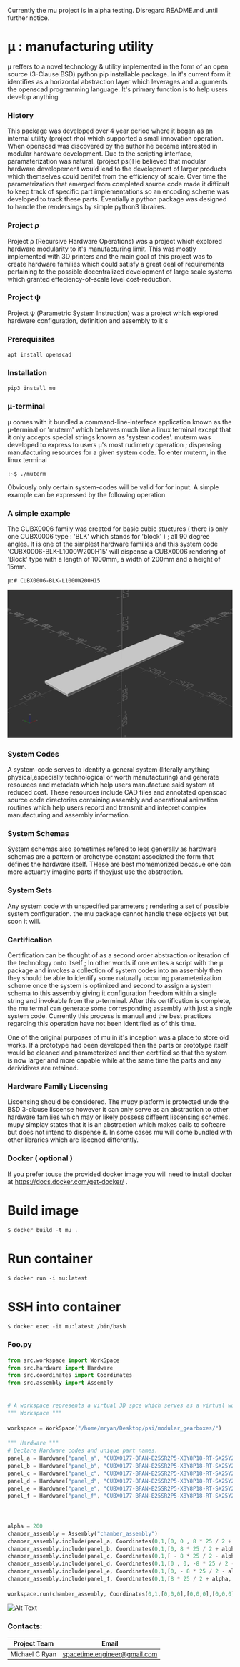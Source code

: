 Currently the mu project is in alpha testing. Disregard README.md until further notice.


# μ : manufacturing utility

μ reffers to a novel technology & utility implemented in the form of an open source (3-Clause BSD) python pip installable package. In it's current form it identifies as a horizontal abstraction layer which leverages and auguments the openscad programming language. It's primary function is to help users develop anything 

### History
This package was developed over 4 year period where it began as an internal utility (project rho) which supported a small innovation operation. When openscad was discovered by the author he became interested in modular hardware development. Due to the scripting interface, paramaterization was natural. (project psi)He believed that modular hardware developement would lead to the development of larger products which themselves could benifet from the efficiency of scale. Over time the parametrization that emerged from completed source code made it difficult to keep track of specific part implementations so an encoding scheme was developed to track these parts. Eventially a python package was designed to handle the rendersings by simple python3 libraires.

### Project ρ

Project ρ (Recursive Hardware Operations) was a project which explored hardware modularity to it's manufacturing limit. This was mostly implemented with 3D printers and the main goal of this project was to create hardware families which could satisfy a great deal of requirements pertaining to the possible decentralized development of large scale systems which granted effeciency-of-scale level cost-reduction. 

### Project ψ

Project ψ (Parametric System Instruction) was a project which explored hardware configuration, definition and assembly to it's 




### Prerequisites

    apt install openscad

### Installation

    pip3 install mu


### μ-terminal
μ comes with it bundled a command-line-interface application known as the μ-terminal or 'muterm' which behaves much like a linux terminal except that it only accepts special strings known as 'system codes'. muterm was developed to express to users μ's most rudimetry operation ; dispensing manufacturing resources for a given system code. To enter muterm, in the linux terminal

    :~$ ./muterm 

Obviously only certain system-codes will be valid for for input. A simple example can be expressed by the following operation.

### A simple example
The CUBX0006 family was created for basic cubic stuctures ( there is only one CUBX0006 type : 'BLK' which stands for 'block' ) ; all 90 degree angles. It is one of the simplest hardware families and this system code 'CUBX0006-BLK-L1000W200H15' will dispense a CUBX0006 rendering of 'Block' type with a length of 1000mm, a width of 200mm and a height of 15mm.

    μ:# CUBX0006-BLK-L1000W200H15
    


![Alt Text](resources/CUBX0006-BLK-L1000W200H15.png)


### System Codes
A system-code serves to identify a general system (literally anything physical,especially technological or worth manufacturing) and generate resources and metadata which help users manufacture said system at reduced cost. These resources include CAD files and annotated openscad source code directories containing assembly and operational animation routines which help users record and transmit and intepret complex manufacturing and assembly information.


### System Schemas
System schemas also sometimes refered to less generally as hardware schemas are a pattern or archetype constant associated the form that defines the hardware itself. THese are best momemorized becasue one can more actuartly imagine parts if theyjust use the abstraction.

### System Sets
Any system code with unspecified parameters ; rendering a set of possible system configuration. the mu package cannot handle these objects yet but soon it will. 


### Certification
Certification can be thought of as a second order abstraction or iteration of the technology onto itself ; In other words if one writes a script with the μ package and invokes a collection of system codes into an assembly then they should be able to identify some naturally occuring parameterization scheme once the system is optimized and second to assign a system schema to this assembly giving it configuration freedom within a single string and invokable from the μ-terminal. After this certification is complete, the mu termal can generate some corresponding assembly with just a single system code. Currently this process is manual and the best practices regarding this operation have not been identified as of this time.


One of the original purposes of mu in it's inception was a place to store old works. If a prototype had been developed then the parts or prototype itself would be cleaned and parameterized and then certified so that the system is now larger and more capable while at the same time the parts and any derividives are retained.

### Hardware Family Liscensing

Liscensing should be considered. The mupy platform is protected unde the BSD 3-clause liscense however it can only serve as an abstraction to other hardware families which may or likely possess diffeent liscensing schemes. mupy simplay states that it is an abstraction which makes calls to softeare but does not intend to dispense it. In some cases mu will come bundled with other libraries which are liscened differently.

### Docker ( optional )

If you prefer touse the provided docker image you will need to install docker at https://docs.docker.com/get-docker/ .

# Build image

    $ docker build -t mu .

# Run container

    $ docker run -i mu:latest


# SSH into container

 	$ docker exec -it mu:latest /bin/bash



### Foo.py
```python
from src.workspace import WorkSpace
from src.hardware import Hardware
from src.coordinates import Coordinates
from src.assembly import Assembly


# A workspace represents a virtual 3D spce which serves as a virtual workbench except it is not a surface but a space.
""" Workspace """

workspace = WorkSpace("/home/mryan/Desktop/psi/modular_gearboxes/")

""" Hardware """
# Declare Hardware codes and unique part names.
panel_a = Hardware("panel_a", "CUBX0177-BPAN-B25SR2P5-X8Y8P18-RT-SX25Y25-X8Y8-X20Y20Z5")
panel_b = Hardware("panel_b", "CUBX0177-BPAN-B25SR2P5-X8Y8P18-RT-SX25Y25-X8Y8-X20Y20Z5")
panel_c = Hardware("panel_c", "CUBX0177-BPAN-B25SR2P5-X8Y8P18-RT-SX25Y25-X8Y8-X20Y20Z5")
panel_d = Hardware("panel_d", "CUBX0177-BPAN-B25SR2P5-X8Y8P18-RT-SX25Y25-X8Y8-X20Y20Z5")
panel_e = Hardware("panel_e", "CUBX0177-BPAN-B25SR2P5-X8Y8P18-RT-SX25Y25-X8Y8-X20Y20Z5")
panel_f = Hardware("panel_f", "CUBX0177-BPAN-B25SR2P5-X8Y8P18-RT-SX25Y25-X8Y8-X20Y20Z5")



alpha = 200 
chamber_assembly = Assembly("chamber_assembly")
chamber_assembly.include(panel_a, Coordinates(0,1,[0, 0 , 8 * 25 / 2 + alpha],[0, 0 , 8 * 25 / 2 ],[0,0,1000],[0,0,0])) # Coordinates complete!
chamber_assembly.include(panel_b, Coordinates(0,1,[0, 8 * 25 / 2 + alpha, 0],[0, 8 * 25 / 2, 0],[0,0,1000],[-90,0,0])) # Coordinates complete!
chamber_assembly.include(panel_c, Coordinates(0,1,[ - 8 * 25 / 2 - alpha, 0, 0 ],[ - 8 * 25 / 2, 0, 0 ],[0,0,1000],[0,-90,0])) # Coordinates complete!
chamber_assembly.include(panel_d, Coordinates(0,1,[0 , 0, -8 * 25 / 2 - alpha],[0 , 0, -8 * 25 / 2 ],[0,0,1000],[0,180,0])) # Coordinates complete!
chamber_assembly.include(panel_e, Coordinates(0,1,[0, - 8 * 25 / 2 - alpha, 0 ],[0, - 8 * 25 / 2, 0 ],[0,0,1000],[90,0,0])) # Coordinates complete!
chamber_assembly.include(panel_f, Coordinates(0,1,[8 * 25 / 2 + alpha, 0 , 0],[8 * 25 / 2, 0 , 0],[0,0,1000],[90,0,90])) # Coordinates complete!

workspace.run(chamber_assembly, Coordinates(0,1,[0,0,0],[0,0,0],[0,0,0],[0,0,0]))

```


![Alt Text](resources/utility_box.gif)


### Contacts:

| Project Team          | Email                          |
| --------------------- | ------------------------------ |
| Michael C Ryan        | spacetime.engineer@gmail.com   |
